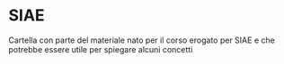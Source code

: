 # SIAE

Cartella con parte del materiale nato per il corso erogato per SIAE e che potrebbe essere utile per spiegare alcuni concetti
